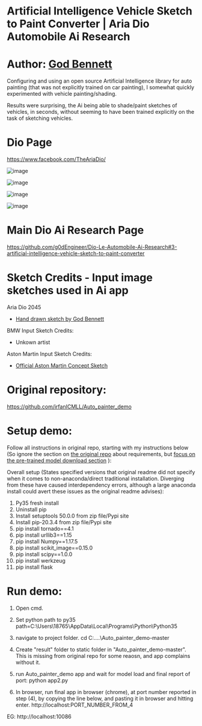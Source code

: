 


Artificial Intelligence Vehicle Sketch to Paint Converter | Aria Dio Automobile Ai Research
===========
 

Author: [God Bennett](https://github.com/g0dEngineer)
===========

Configuring and using an open source Artificial Intelligence library for auto painting (that was not explicitly trained on car painting), I somewhat quickly experimented with vehicle painting/shading.

Results were surprising, the Ai being able to shade/paint sketches of vehicles, in seconds, without seeming to have been trained explicitly on the task of sketching vehicles.


Dio Page
===========
https://www.facebook.com/TheAriaDio/


  
![image](https://github.com/g0dEngineer/Dio-Le-Automobile-Ai-Research/blob/main/module%203/RESULT_2.png)

![image](https://github.com/g0dEngineer/Dio-Le-Automobile-Ai-Research/blob/main/module%203/RESULT_1.png)

![image](https://github.com/g0dEngineer/Dio-Le-Automobile-Ai-Research/blob/main/module%203/RESULT_3.png)

![image](https://github.com/g0dEngineer/Dio-Le-Automobile-Ai-Research/blob/main/module%203/RESULT_0.png)


Main Dio Ai Research Page
=========
https://github.com/g0dEngineer/Dio-Le-Automobile-Ai-Research#3-artificial-intelligence-vehicle-sketch-to-paint-converter


Sketch Credits - Input image sketches used in Ai app
===========

Aria Dio 2045

* [Hand drawn sketch by God Bennett](https://www.facebook.com/TheAriaDio/posts/124979279493593)

BMW Input Sketch Credits:

* Unkown artist

Aston Martin Input Sketch Credits:

* [Official Aston Martin Concept Sketch](https://www.facebook.com/astonmartin/posts/10158041272118355)



Original repository:
===========
https://github.com/irfanICMLL/Auto_painter_demo





Setup demo:
===========

Follow all instructions in original repo, starting with my instructions below (So ignore the section on [the original repo](https://github.com/irfanICMLL/Auto_painter_dem) about requirements, but [focus on the pre-trained model download section](https://github.com/irfanICMLL/Auto_painter_demo#quick-start) ):

Overall setup (States specified versions that original readme did not specify when it comes to non-anaconda/direct traditional installation. Diverging from these have caused interdependency errors, although a large anaconda install could avert these issues as the original readme advises):

1. Py35 fresh install
2. Uninstall pip
3. Install setuptools 50.0.0 from zip file/Pypi site
4. Install pip-20.3.4 from zip file/Pypi site
5. pip install tornado==4.1
6. pip install urllib3==1.15
7. pip install Numpy==1.17.5
8. pip install scikit_image==0.15.0
9. pip install scipy==1.0.0
10. pip install werkzeug
11. pip install flask





Run demo:
===========


1. Open cmd.

2. Set python path to py35
path=C:\Users\18765\AppData\Local\Programs\Python\Python35

3. navigate to project folder.
cd C:\....\Auto_painter_demo-master

4. Create "result" folder to static folder in "Auto_painter_demo-master". This is missing from original repo for some reaosn, and app complains without it.

5. run Auto_painter_demo app and wait for model load and final report of port:
python app2.py

6. In browser, run final app in browser (chrome), at port number reported in step (4), by copying the line below, and pasting it in browser and hitting enter.
http://localhost:PORT_NUMBER_FROM_4

EG: http://localhost:10086

